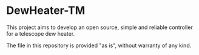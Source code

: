 # DewHeater-TM

This project aims to develop an open source, simple and reliable controller for a telescope dew heater.

The file in this repository is provided "as is", without warranty of any kind.

